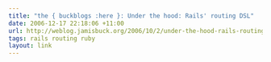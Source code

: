 ```yaml
---
title: "the { buckblogs :here }: Under the hood: Rails' routing DSL"
date: 2006-12-17 22:18:06 +11:00
url: http://weblog.jamisbuck.org/2006/10/2/under-the-hood-rails-routing-dsl
tags: rails routing ruby
layout: link
---
```

